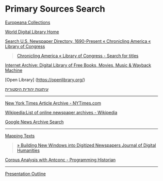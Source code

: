# Primary Sources Search


[Europeana Collections](http://www.europeana.eu/portal/en)

[World Digital Library Home](https://www.wdl.org/en/)

[Search U.S. Newspaper Directory, 1690-Present « Chronicling America « Library of Congress](http://chroniclingamerica.loc.gov/search/titles/#tab=tab_advanced_search)
 > [Chronicling America « Library of Congress - Search for titles](http://chroniclingamerica.loc.gov/search/titles/)

[Internet Archive: Digital Library of Free Books, Movies, Music & Wayback Machine](https://archive.org/)

[Open Library] (https://openlibrary.org/)

[עיתונות יהודית היסטורית](http://web.nli.org.il/sites/JPress/Hebrew/Pages/default.aspx)

---

[New York Times Article Archive - NYTimes.com](http://www.nytimes.com/ref/membercenter/nytarchive.html)

[Wikipedia:List of online newspaper archives - Wikipedia](https://en.wikipedia.org/wiki/Wikipedia:List_of_online_newspaper_archives)

[Google News Archive Search](https://news.google.com/newspapers)

---

[Mapping Texts](http://mappingtexts.org/)
     
 > [» Building New Windows into Digitized Newspapers Journal of Digital Humanities](http://journalofdigitalhumanities.org/1-3/building-new-windows-into-digitized-newspapers-by-andrew-torget-and-jon-christensen/)

[Corpus Analysis with Antconc - Programming Historian](http://programminghistorian.org/lessons/corpus-analysis-with-antconc)

---
[Presentation Outline](./outline.html)